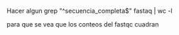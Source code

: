 
Hacer algun
grep "^secuencia_completa$" fastaq | wc -l

para que se vea que los conteos del fastqc cuadran

